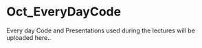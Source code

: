 # Oct_EveryDayCode
Every day Code and Presentations used during the lectures will be uploaded here..
